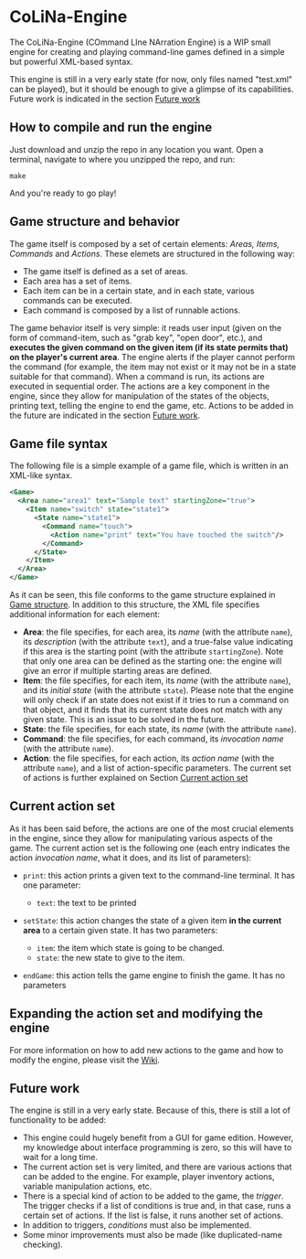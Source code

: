 # CoLiNa-Engine

The CoLiNa-Engine (COmmand LIne NArration Engine) is a WIP small engine for creating and playing command-line games defined in a simple but powerful XML-based syntax.

This engine is still in a very early state (for now, only files named "test.xml" can be played), but it should be enough to give a glimpse of its capabilities. Future work is indicated in the section [Future work](#future-work)

## How to compile and run the engine

Just download and unzip the repo in any location you want. Open a terminal, navigate to where you unzipped the repo, and run:

`make`

And you're ready to go play!

## Game structure and behavior

The game itself is composed by a set of certain elements: *Areas, Items, Commands* and *Actions*. These elemets are structured in the following way:

* The game itself is defined as a set of areas.
* Each area has a set of items.
* Each item can be in a certain state, and in each state, various commands can be executed.
* Each command is composed by a list of runnable actions.

The game behavior itself is very simple: it reads user input (given on the form of command-item, such as "grab key", "open door", etc.), and **executes the given command on the given item (if its state permits that) on the player's current area**. The engine alerts if the player cannot perform the command (for example, the item may not exist or it may not be in a state suitable for that command). When a command is run, its actions are executed in sequential order. The actions are a key component in the engine, since they allow for manipulation of the states of the objects, printing text, telling the engine to end the game, etc. Actions to be added in the future are indicated in the section [Future work](#future-work).

## Game file syntax

The following file is a simple example of a game file, which is written in an XML-like syntax.

```xml
<Game>
  <Area name="area1" text="Sample text" startingZone="true">
    <Item name="switch" state="state1">
      <State name="state1">
        <Command name="touch">
          <Action name="print" text="You have touched the switch"/>
        </Command>
      </State>
    </Item>
  </Area>
</Game>
```
As it can be seen, this file conforms to the game structure explained in [Game structure](#game-structure-and-behavior). In addition to this structure, the XML file specifies additional information for each element:

* **Area**: the file specifies, for each area, its *name* (with the attribute `name`), its *description* (with the attribute `text`), and a true-false value indicating if this area is the starting point (with the attribute `startingZone`). Note that only one area can be defined as the starting one: the engine will give an error if multiple starting areas are defined.
* **Item**: the file specifies, for each item, its *name* (with the attribute `name`), and its *initial state* (with the attribute `state`). Please note that the engine will only check if an state does not exist if it tries to run a command on that object, and it finds that its current state does not match with any given state. This is an issue to be solved in the future.
* **State**: the file specifies, for each state, its *name* (with the attribute `name`).
* **Command**: the file specifies, for each command, its *invocation name* (with the attribute `name`).
* **Action**: the file specifies, for each action, its *action name* (with the attribute `name`), and a list of action-specific parameters. The current set of actions is further explained on Section [Current action set](#current-action-set)

## Current action set

As it has been said before, the actions are one of the most crucial elements in the engine, since they allow for manipulating various aspects of the game. The current action set is the following one (each entry indicates the action *invocation name*, what it does, and its list of parameters):

* `print`: this action prints a given text to the command-line terminal. It has one parameter:
  * `text`: the text to be printed

* `setState`: this action changes the state of a given item **in the current area** to a certain given state. It has two parameters:
  * `item`: the item which state is going to be changed.
  * `state`: the new state to give to the item.
  
* `endGame`: this action tells the game engine to finish the game. It has no parameters

## Expanding the action set and modifying the engine

For more information on how to add new actions to the game and how to modify the engine, please visit the [Wiki](https://github.com/Yxuer/CoLiNa-Engine/wiki).

## Future work

The engine is still in a very early state. Because of this, there is still a lot of functionality to be added:

* This engine could hugely benefit from a GUI for game edition. However, my knowledge about interface programming is zero, so this will have to wait for a long time.
* The current action set is very limited, and there are various actions that can be added to the engine. For example, player inventory actions, variable manipulation actions, etc.
* There is a special kind of action to be added to the game, the *trigger*. The trigger checks if a list of conditions is true and, in that case, runs a certain set of actions. If the list is false, it runs another set of actions.
* In addition to triggers, *conditions* must also be implemented.
* Some minor improvements must also be made (like duplicated-name checking).
